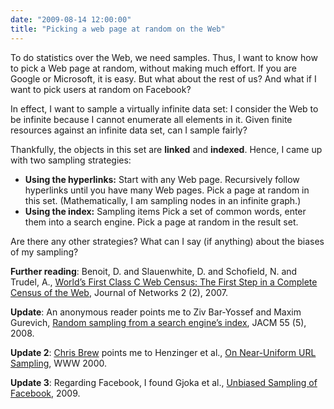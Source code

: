 ```yaml
---
date: "2009-08-14 12:00:00"
title: "Picking a web page at random on the Web"
---
```




To do statistics over the Web, we need samples. Thus, I want to know how to pick a Web page at random, without making much effort. If you are Google or Microsoft, it is easy. But what about the rest of us? And what if I want to pick users at random on Facebook?

In effect, I want to sample a virtually infinite data set: I consider the Web to be infinite because I cannot enumerate all elements in it. Given finite resources against an infinite data set, can I sample fairly?

Thankfully, the objects in this set are __linked__ and __indexed__. Hence, I came up with two sampling strategies:

- __Using the hyperlinks:__ Start with any Web page. Recursively follow hyperlinks until you have many Web pages. Pick a page at random in this set. (Mathematically, I am sampling nodes in an infinite graph.)
- __Using the index:__ Sampling items Pick a set of common words, enter them into a search engine. Pick a page at random in the result set.


Are there any other strategies? What can I say (if anything) about the biases of my sampling?

__Further reading__: Benoit, D. and Slauenwhite, D. and Schofield, N. and Trudel, A., [World&rsquo;s First Class C Web Census: The First Step in a Complete Census of the Web](http://www.academypublisher.com/jnw/vol02/no02/jnw02024556.pdf), Journal of Networks 2 (2), 2007.

__Update__: An anonymous reader points me to Ziv Bar-Yossef and Maxim Gurevich, [Random sampling from a search engine&rsquo;s index](http://portal.acm.org/citation.cfm?id=1411509.1411514), JACM 55 (5), 2008.

__Update 2__: [Chris Brew](http://www.ling.ohio-state.edu/~cbrew/index.html) points me to Henzinger et al., [On Near-Uniform URL Sampling](http://www9.org/w9cdrom/88/88.html), WWW 2000.

__Update 3__: Regarding Facebook, I found Gjoka et al., [Unbiased Sampling of Facebook](http://arxiv.org/pdf/0906.0060), 2009.

